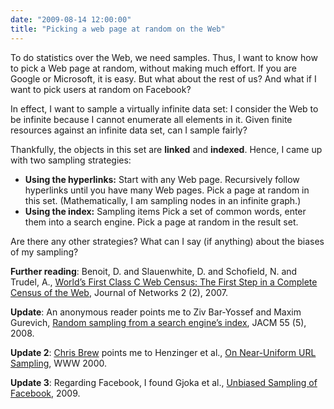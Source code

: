 ```yaml
---
date: "2009-08-14 12:00:00"
title: "Picking a web page at random on the Web"
---
```




To do statistics over the Web, we need samples. Thus, I want to know how to pick a Web page at random, without making much effort. If you are Google or Microsoft, it is easy. But what about the rest of us? And what if I want to pick users at random on Facebook?

In effect, I want to sample a virtually infinite data set: I consider the Web to be infinite because I cannot enumerate all elements in it. Given finite resources against an infinite data set, can I sample fairly?

Thankfully, the objects in this set are __linked__ and __indexed__. Hence, I came up with two sampling strategies:

- __Using the hyperlinks:__ Start with any Web page. Recursively follow hyperlinks until you have many Web pages. Pick a page at random in this set. (Mathematically, I am sampling nodes in an infinite graph.)
- __Using the index:__ Sampling items Pick a set of common words, enter them into a search engine. Pick a page at random in the result set.


Are there any other strategies? What can I say (if anything) about the biases of my sampling?

__Further reading__: Benoit, D. and Slauenwhite, D. and Schofield, N. and Trudel, A., [World&rsquo;s First Class C Web Census: The First Step in a Complete Census of the Web](http://www.academypublisher.com/jnw/vol02/no02/jnw02024556.pdf), Journal of Networks 2 (2), 2007.

__Update__: An anonymous reader points me to Ziv Bar-Yossef and Maxim Gurevich, [Random sampling from a search engine&rsquo;s index](http://portal.acm.org/citation.cfm?id=1411509.1411514), JACM 55 (5), 2008.

__Update 2__: [Chris Brew](http://www.ling.ohio-state.edu/~cbrew/index.html) points me to Henzinger et al., [On Near-Uniform URL Sampling](http://www9.org/w9cdrom/88/88.html), WWW 2000.

__Update 3__: Regarding Facebook, I found Gjoka et al., [Unbiased Sampling of Facebook](http://arxiv.org/pdf/0906.0060), 2009.

